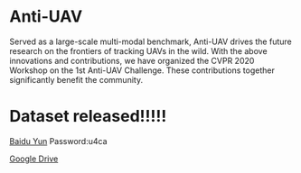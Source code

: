 # Anti-UAV
Served as a large-scale multi-modal benchmark, Anti-UAV drives the future research on the frontiers of tracking UAVs in the wild. With the above innovations and contributions, we have organized the CVPR 2020 Workshop on the 1st Anti-UAV Challenge. These contributions together significantly benefit the community.

# Dataset released!!!!!
[Baidu Yun](https://pan.baidu.com/s/1A1-ynecLWfkEetRsPnh6rw)  Password:u4ca

[Google Drive](https://drive.google.com/file/d/1NPYaop35ocVTYWHOYQQHn8YHsM9jmLGr/view?usp=sharing)
